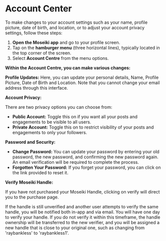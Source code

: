 # Account Center

To make changes to your account settings such as your name, profile picture, date of birth, and location, or to adjust your account privacy settings, follow these steps:

1. **Open the Moseiki app** and go to your profile screen.
2. Tap on the **hamburger menu** (three horizontal lines), typically located in the top corner of the screen.
3. Select **Account Centre** from the menu options.

**Within the Account Centre, you can make various changes:**

**Profile Updates:** Here, you can update your personal details, Name, Profile Picture, Date of Birth and Location. Note that you cannot change your email address through this interface.

**Account Privacy:**

There are two privacy options you can choose from:

* **Public Account:** Toggle this on if you want all your posts and engagements to be visible to all users.
* **Private Account:** Toggle this on to restrict visibility of your posts and engagements to only your followers.

**Password and Security:**

* **Change Password:** You can update your password by entering your old password, the new password, and confirming the new password again. An email verification will be required to complete the process.
* **Forgotten Your Password:** If you forget your password, you can click on the link provided to reset it.

**Verify Moseiki Handle:**

If you have not purchased your Moseiki Handle, clicking on verify will direct you to the purchase page.

If the handle is still unverified and another user attempts to verify the same handle, you will be notified both in-app and via email. You will have one day to verify your handle. If you do not verify it within this timeframe, the handle ownership will be transferred to the new verifier, and you will be assigned a new handle that is close to your original one, such as changing from 'raybankless' to 'raybankless1'.
